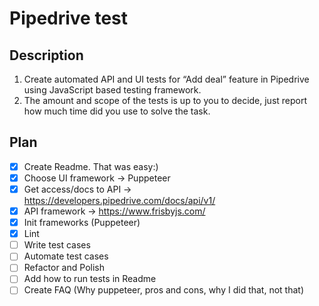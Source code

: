 # Pipedrive test

## Description

1. Create automated API and UI tests for “Add deal” feature in Pipedrive using JavaScript based testing framework.
2. The amount and scope of the tests is up to you to decide, just report how much time did you use to solve the task.

## Plan
- [x] Create Readme. That was easy:)
- [x] Choose UI framework -> Puppeteer
- [x] Get access/docs to API -> https://developers.pipedrive.com/docs/api/v1/
- [x] API framework -> https://www.frisbyjs.com/
- [x] Init frameworks (Puppeteer)
- [x] Lint
- [ ] Write test cases
- [ ] Automate test cases
- [ ] Refactor and Polish
- [ ] Add how to run tests in Readme
- [ ] Create FAQ (Why puppeteer, pros and cons, why I did that, not that)